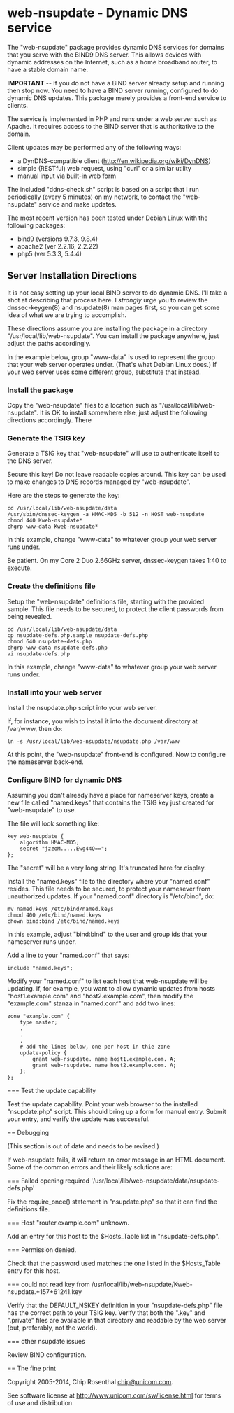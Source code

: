 # web-nsupdate - Dynamic DNS service

The "web-nsupdate" package provides dynamic DNS services for domains
that you serve with the BIND9 DNS server. This allows devices with
dynamic addresses on the Internet, such as a home broadband router,
to have a stable domain name.

**IMPORTANT** -- If you do not have a BIND server already setup
and running then stop now. You need to have a BIND server running,
configured to do dynamic DNS updates. This package merely provides a
front-end service to clients.

The service is implemented in PHP and runs under a web server such as
Apache. It requires access to the BIND server that is authoritative to
the domain.

Client updates may be performed any of the following ways:

* a DynDNS-compatible client (http://en.wikipedia.org/wiki/DynDNS)
* simple (RESTful) web request, using "curl" or a similar utility
* manual input via built-in web form

The included "ddns-check.sh" script is based on a script that I
run periodically (every 5 minutes) on my network, to contact the
"web-nsupdate" service and make updates.

The most recent version has been tested under Debian Linux with the
following packages:

* bind9 (versions 9.7.3, 9.8.4)
* apache2 (ver 2.2.16, 2.2.22)
* php5 (ver 5.3.3, 5.4.4)


## Server Installation Directions

It is not easy setting up your local BIND server to do dynamic DNS.
I'll take a shot at describing that process here. I *strongly* urge you
to review the dnssec-keygen(8) and nsupdate(8) man pages first, so you
can get some idea of what we are trying to accomplish.

These directions assume you are installing the package in a directory
"/usr/local/lib/web-nsupdate". You can install the package anywhere,
just adjust the paths accordingly.

In the example below, group "www-data" is used to represent the group
that your web server operates under. (That's what Debian Linux does.)
If your web server uses some different group, substitute that instead.

### Install the package

Copy the "web-nsupdate" files to a location such as
"/usr/local/lib/web-nsupdate".  It is OK to install somewhere else,
just adjust the following directions accordingly. There

### Generate the TSIG key

Generate a TSIG key that "web-nsupdate" will use to authenticate itself
to the DNS server.

Secure this key! Do not leave readable copies around. This key can be
used to make changes to DNS records managed by "web-nsupdate".

Here are the steps to generate the key:

    cd /usr/local/lib/web-nsupdate/data
    /usr/sbin/dnssec-keygen -a HMAC-MD5 -b 512 -n HOST web-nsupdate
    chmod 440 Kweb-nsupdate*
    chgrp www-data Kweb-nsupdate*

In this example, change "www-data" to whatever group your web server
runs under.

Be patient. On my Core 2 Duo 2.66GHz server, dnssec-keygen takes 1:40
to execute.

### Create the definitions file

Setup the "web-nsupdate" definitions file, starting with the provided
sample.  This file needs to be secured, to protect the client passwords
from being revealed.

	cd /usr/local/lib/web-nsupdate/data
	cp nsupdate-defs.php.sample nsupdate-defs.php
	chmod 640 nsupdate-defs.php
	chgrp www-data nsupdate-defs.php
	vi nsupdate-defs.php

In this example, change "www-data" to whatever group your web server
runs under.

### Install into your web server

Install the nsupdate.php script into your web server.

If, for instance, you wish to install it into the document
directory at /var/www, then do:

    ln -s /usr/local/lib/web-nsupdate/nsupdate.php /var/www
    
At this point, the "web-nsupdate" front-end is configured.  Now to configure
the nameserver back-end.

### Configure BIND for dynamic DNS

Assuming you don't already have a place for nameserver keys, create a
new file called "named.keys" that contains the TSIG key just created for
"web-nsupdate" to use.

The file will look something like:

	key web-nsupdate {
		algorithm HMAC-MD5;
		secret "jzzoM.....Ewg44Q==";
	};
	
The "secret" will be a very long string. It's truncated here for display.

Install the "named.keys" file to the directory where your "named.conf"
resides.  This file needs to be secured, to protect your namesever
from unauthorized updates.
If your "named.conf" directory is "/etc/bind", do:

	mv named.keys /etc/bind/named.keys
	chmod 400 /etc/bind/named.keys
	chown bind:bind /etc/bind/named.keys

In this example, adjust "bind:bind" to the user and group ids that your
nameserver runs under.

Add a line to your "named.conf" that says:

	include "named.keys";

Modify your "named.conf" to list each host that web-nsupdate will be
updating.  If, for example, you want to allow dynamic updates from hosts
"host1.example.com" and "host2.example.com", then modify the "example.com"
stanza in "named.conf" and add two lines:

	zone "example.com" {
		type master;
		.
		.
		.
		# add the lines below, one per host in thie zone
		update-policy {
			grant web-nsupdate. name host1.example.com. A;
			grant web-nsupdate. name host2.example.com. A;
		};
	};

=== Test the update capability

Test the update capability.  Point your web browser to the installed
"nsupdate.php" script.  This should bring up a form for manual entry.
Submit your entry, and verify the update was successful.

== Debugging

(This section is out of date and needs to be revised.)

If web-nsupdate fails, it will return an error message in an HTML
document.  Some of the common errors and their likely solutions are:

=== Failed opening required '/usr/local/lib/web-nsupdate/data/nsupdate-defs.php'

Fix the require_once() statement in "nsupdate.php" so that it
can find the definitions file.

=== Host "router.example.com" unknown.

Add an entry for this host to the $Hosts_Table list in "nsupdate-defs.php".

=== Permission denied.

Check that the password used matches the one listed in the
$Hosts_Table entry for this host.

=== could not read key from /usr/local/lib/web-nsupdate/Kweb-nsupdate.+157+61241.key

Verify that the DEFAULT_NSKEY definition in your "nsupdate-defs.php"
file has the correct path to your TSIG key.  Verify that both the ".key"
and ".private" files are available in that directory and readable by
the web server (but, preferably, not the world).

=== other nsupdate issues

Review BIND configuration.


== The fine print

Copyright 2005-2014, Chip Rosenthal <chip@unicom.com>.

See software license at <http://www.unicom.com/sw/license.html>
for terms of use and distribution.
